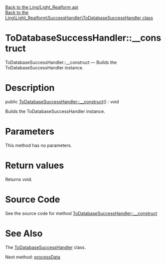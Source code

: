 [Back to the Ling/Light_Realform api](https://github.com/lingtalfi/Light_Realform/blob/master/doc/api/Ling/Light_Realform.md)<br>
[Back to the Ling\Light_Realform\SuccessHandler\ToDatabaseSuccessHandler class](https://github.com/lingtalfi/Light_Realform/blob/master/doc/api/Ling/Light_Realform/SuccessHandler/ToDatabaseSuccessHandler.md)


ToDatabaseSuccessHandler::__construct
================



ToDatabaseSuccessHandler::__construct — Builds the ToDatabaseSuccessHandler instance.




Description
================


public [ToDatabaseSuccessHandler::__construct](https://github.com/lingtalfi/Light_Realform/blob/master/doc/api/Ling/Light_Realform/SuccessHandler/ToDatabaseSuccessHandler/__construct.md)() : void




Builds the ToDatabaseSuccessHandler instance.




Parameters
================

This method has no parameters.


Return values
================

Returns void.








Source Code
===========
See the source code for method [ToDatabaseSuccessHandler::__construct](https://github.com/lingtalfi/Light_Realform/blob/master/SuccessHandler/ToDatabaseSuccessHandler.php#L69-L74)


See Also
================

The [ToDatabaseSuccessHandler](https://github.com/lingtalfi/Light_Realform/blob/master/doc/api/Ling/Light_Realform/SuccessHandler/ToDatabaseSuccessHandler.md) class.

Next method: [processData](https://github.com/lingtalfi/Light_Realform/blob/master/doc/api/Ling/Light_Realform/SuccessHandler/ToDatabaseSuccessHandler/processData.md)<br>

